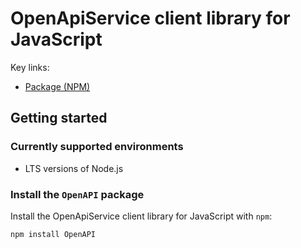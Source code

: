# OpenApiService client library for JavaScript



Key links:

- [Package (NPM)](https://www.npmjs.com/package/OpenAPI)

## Getting started

### Currently supported environments

- LTS versions of Node.js

### Install the `OpenAPI` package

Install the OpenApiService client library for JavaScript with `npm`:

```bash
npm install OpenAPI
```
